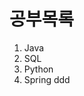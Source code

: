 # 공부목록
 1. Java
 2. SQL
 3. Python
 4. Spring
ddd
<!--stackedit_data:
eyJoaXN0b3J5IjpbLTkwNzY3Mjg3MywtMTM2NzMzMTU5MSwtMT
UwMzg0MjkzM119
-->